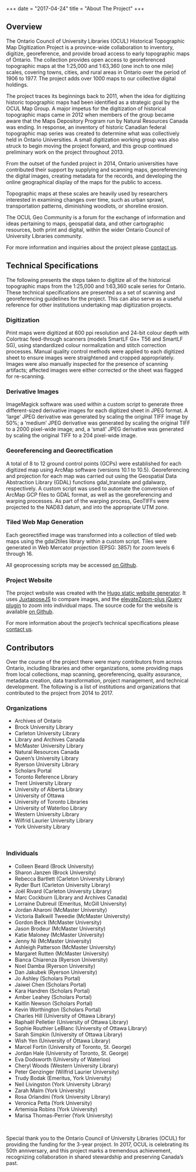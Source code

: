 +++
date = "2017-04-24"
title = "About The Project"
+++

## Overview

The Ontario Council of University Libraries (OCUL) Historical Topographic Map Digitization Project is a province-wide collaboration to inventory, digitize, georeference, and provide broad access to early topographic maps of Ontario. The collection provides open access to georeferenced topographic maps at the 1:25,000 and 1:63,360 (one inch to one mile) scales, covering towns, cities, and rural areas in Ontario over the period of 1906 to 1977. The project adds over 1000 maps to our collective digital holdings.

The project traces its beginnings back to 2011, when the idea for digitizing historic topographic maps had been identified as a strategic goal by the OCUL Map Group. A major impetus for the digitization of historical topographic maps came in 2012 when members of the group became aware that the Maps Depository Program run by Natural Resources Canada was ending. In response, an inventory of historic Canadian federal topographic map series was created to determine what was collectively held in Ontario Universities. A small digitization working group was also struck to begin moving the project forward, and this group continued preliminary work on the project throughout 2013.

From the outset of the funded project in 2014, Ontario universities have contributed their support by supplying and scanning maps, georeferencing the digital images, creating metadata for the records, and developing the online geographical display of the maps for the public to access.

Topographic maps at these scales are heavily used by researchers interested in examining changes over time, such as urban sprawl, transportation patterns, diminishing woodlots, or shoreline erosion.

The OCUL Geo Community is a forum for the exchange of information and ideas pertaining to maps, geospatial data, and other cartographic resources, both print and digital, within the wider Ontario Council of University Libraries community.

For more information and inquiries about the project please [contact us](../contact/).

## Technical Specifications

The following presents the steps taken to digitize all of the historical topographic maps from the 1:25,000 and 1:63,360 scale series for Ontario. These technical specifications are presented as a set of scanning and georeferencing guidelines for the project. This can also serve as a useful reference for other institutions undertaking map digitization projects.

### Digitization
Print maps were digitized at 600 ppi resolution and 24-bit colour depth with Colortrac feed-through scanners (models SmartLF Gx+ T56 and SmartLF SG), using standardized colour normalization and stitch correction processes. Manual quality control methods were applied to each digitized sheet to ensure images were straightened and cropped appropriately. Images were also manually inspected for the presence of scanning artifacts; affected images were either corrected or the sheet was flagged for re-scanning.

### Derivative Images
ImageMagick software was used within a custom script to generate three different-sized derivative images for each digitized sheet in JPEG format. A ‘large’ JPEG derivative was generated by scaling the original TIFF image by 50%; a ‘medium’ JPEG derivative was generated by scaling the original TIFF to a 2000 pixel-wide image; and, a ‘small’ JPEG derivative was generated by scaling the original TIFF to a 204 pixel-wide image.

### Georeferencing and Georectification
A total of 8 to 12 ground control points (GCPs) were established for each digitized map using ArcMap software (versions 10.1 to 10.5). Georeferencing and projection for each map was carried out using the Geospatial Data Abstraction Library (GDAL) functions gdal_translate and gdalwarp, respectively. A custom script was used to automate the conversion of ArcMap GCP files to GDAL format, as well as the georeferencing and warping processes. As part of the warping process, GeoTIFFs were projected to the NAD83 datum, and into the appropriate UTM zone.

### Tiled Web Map Generation
Each georectified image was transformed into a collection of tiled web maps using the gdal2tiles library within a custom script. Tiles were generated in Web Mercator projection (EPSG: 3857) for zoom levels 6 through 16.

All geoprocessing scripts may be accessed [on Github](https://github.com/jasonbrodeur/OCUL_HTDP).

### Project Website
The project website was created with the [Hugo static website generator](https://gohugo.io/). It uses [JuxtaposeJS](https://juxtapose.knightlab.com/) to compare images, and the [elevateZoom-plus jQuery plugin](https://github.com/igorlino/elevatezoom-plus) to zoom into individual maps. The source code for the website is available [on Github](https://github.com/scholarsportal/historical-topos).

For more information about the project’s technical specifications please [contact us](https://ocul.on.ca/topomaps/contact/).

## Contributors

Over the course of the project there were many contributors from across Ontario, including libraries and other organizations, some providing maps from local collections, map scanning, georeferencing, quality assurance, metadata creation, data transformation, project management, and technical development. The following is a list of institutions and organizations that contributed to the project from 2014 to 2017.

### Organizations
* Archives of Ontario
* Brock University Library
* Carleton University Library
* Library and Archives Canada
* McMaster University Library
* Natural Resources Canada
* Queen’s University Library
* Ryerson University Library
* Scholars Portal
* Toronto Reference Library
* Trent University Library
* University of Alberta Library
* University of Ottawa
* University of Toronto Libraries
* University of Waterloo Library
* Western University Library
* Wilfrid Laurier University Library
* York University Library

<br>

### Individuals
* Colleen Beard (Brock University)
* Sharon Janzen (Brock University)
* Rebecca Bartlett (Carleton University Library)
* Ryder Burt (Carleton University Library)
* Joël Rivard (Carleton University Library)
* Marc Cockburn (Library and Archives Canada)
* Lorraine Dubreuil (Emeritus, McGill University)
* Jordan Aharoni (McMaster University)
* Victoria Balkwill Tweedie (McMaster University)
* Gordon Beck (McMaster University)
* Jason Brodeur (McMaster University)
* Katie Maloney (McMaster University)
* Jenny Ni (McMaster University)
* Ashleigh Patterson (McMaster University)
* Margaret Rutten (McMaster University)
* Bianca Chiarenza (Ryerson University)
* Noel Damba (Ryerson University)
* Dan Jakubek (Ryerson University)
* Jo Ashley (Scholars Portal)
* Jaiwei Chen (Scholars Portal)
* Kara Handren (Scholars Portal)
* Amber Leahey (Scholars Portal)
* Kaitlin Newson (Scholars Portal)
* Kevin Worthington (Scholars Portal)
* Charles Hill (University of Ottawa Library)
* Raphaël Pelletier (University of Ottawa Library)
* Sophie Routhier LeBlanc (University of Ottawa Library)
* Sarah Simpkin (University of Ottawa Library)
* Wish Yen (University of Ottawa Library)
* Marcel Fortin (University of Toronto, St. George)
* Jordan Hale (University of Toronto, St. George)
* Eva Dodsworth (University of Waterloo)
* Cheryl Woods (Western University Library)
* Peter Genzinger (Wilfrid Laurier University)
* Trudy Bodak (Emeritus, York University)
* Neil Livingston (York University Library)
* Zarah Malm (York University)
* Rosa Orlandini (York University Library)
* Veronica Petta (York University)
* Artemisia Robins (York University)
* Marisa Thomas-Perrier (York University)

<br>

Special thank you to the Ontario Council of University Libraries (OCUL) for providing the funding for the 3-year project. In 2017, OCUL is celebrating its 50th anniversary, and this project marks a tremendous achievement, recognizing collaboration in shared stewardship and preserving Canada’s past.
